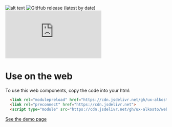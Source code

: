 ![alt text](https://data.jsdelivr.com/v1/package/gh/ux-alkosto/webcomponents/badge "JsDelivr")
![GitHub release (latest by date)](https://img.shields.io/github/v/release/UX-Alkosto/webcomponents)
[![Only 33 Kb](https://badge-size.herokuapp.com/UX-Alkosto/webcomponents/master/dist/components.js)](https://cdn.jsdelivr.net/gh/ux-alkosto/webcomponents/dist/components.js)


# Use on the web
To use this web components, copy the code into your html:

```html
  <link rel="modulepreload" href="https://cdn.jsdelivr.net/gh/ux-alkosto/webcomponents/dist/components.js">
  <link rel="preconnect" href="https://cdn.jsdelivr.net">
  <script type="module" src="https://cdn.jsdelivr.net/gh/ux-alkosto/webcomponents/dist/components.js"></script>
```

[See the demo page](https://ux-alkosto.github.io/webcomponents/)

